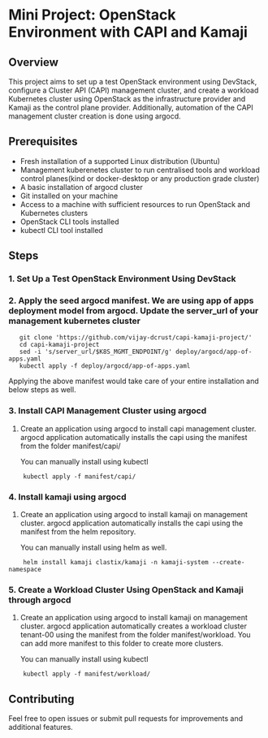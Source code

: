 # Mini Project: OpenStack Environment with CAPI and Kamaji
## Overview
This project aims to set up a test OpenStack environment using DevStack, configure a Cluster API (CAPI) management cluster, and create a workload Kubernetes cluster using OpenStack as the infrastructure provider and Kamaji as the control plane provider. Additionally, automation of the CAPI management cluster creation is done using argocd.
## Prerequisites
- Fresh installation of a supported Linux distribution (Ubuntu)
- Management kuberenetes cluster to run centralised tools and workload control planes(kind or docker-desktop or any production grade cluster)
- A basic installation of argocd cluster
- Git installed on your machine
- Access to a machine with sufficient resources to run OpenStack and Kubernetes clusters
- OpenStack CLI tools installed
- kubectl CLI tool installed 
## Steps
### 1. Set Up a Test OpenStack Environment Using DevStack
### 2. Apply the seed argocd manifest. We are using app of apps deployment model from argocd. Update the server_url of your management kubernetes cluster
```export K8S_MGMT_ENDPOINT=<your_mgmt_cluster_endpoint_here
   git clone 'https://github.com/vijay-dcrust/capi-kamaji-project/'
   cd capi-kamaji-project
   sed -i 's/server_url/$K8S_MGMT_ENDPOINT/g' deploy/argocd/app-of-apps.yaml
   kubectl apply -f deploy/argocd/app-of-apps.yaml
 ```
 Applying the above manifest would take care of your entire installation and below steps as well.
### 3. Install CAPI Management Cluster using argocd
1. Create an application using argocd to install capi management cluster.
   argocd application automatically installs the capi using the manifest from the folder manifest/capi/
   
   You can manually install using kubectl
```
    kubectl apply -f manifest/capi/
```    
### 4. Install kamaji using argocd  
1. Create an application using argocd to install kamaji on management cluster.
   argocd application automatically installs the capi using the manifest from the helm repository.
   
   You can manually install using helm as well.
```
    helm install kamaji clastix/kamaji -n kamaji-system --create-namespace
```
### 5. Create a Workload Cluster Using OpenStack and Kamaji through argocd
1. Create an application using argocd to install kamaji on management cluster.
   argocd application automatically creates a workload cluster tenant-00 using the manifest from the folder manifest/workload. You can add more manifest to this folder to create more clusters.
   
   You can manually install using kubectl
```
    kubectl apply -f manifest/workload/
```
## Contributing
Feel free to open issues or submit pull requests for improvements and additional features.
